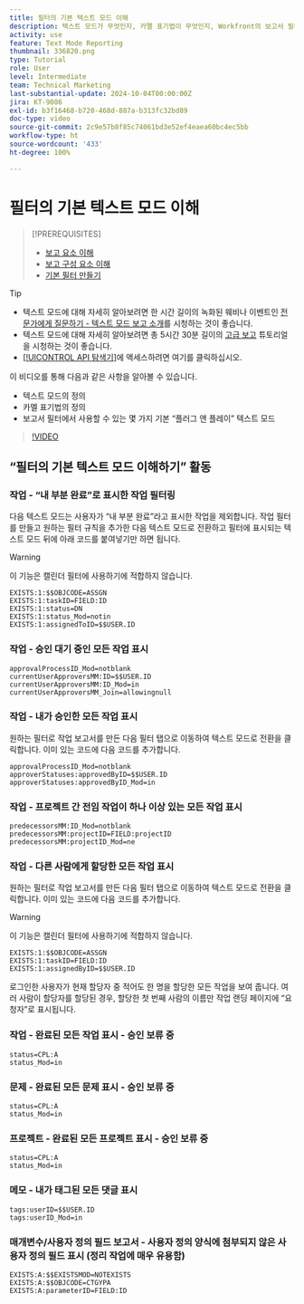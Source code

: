 ```yaml
---
title: 필터의 기본 텍스트 모드 이해
description: 텍스트 모드가 무엇인지, 카멜 표기법이 무엇인지, Workfront의 보고서 필터에서 사용할 수 있는 몇 가지 기본 “플러그 앤 플레이” 텍스트 모드에 대해 알아봅니다.
activity: use
feature: Text Mode Reporting
thumbnail: 336820.png
type: Tutorial
role: User
level: Intermediate
team: Technical Marketing
last-substantial-update: 2024-10-04T00:00:00Z
jira: KT-9086
exl-id: b3f16468-b720-468d-887a-b313fc32bd89
doc-type: video
source-git-commit: 2c9e57b8f85c74061bd3e52ef4eaea60bc4ec5bb
workflow-type: ht
source-wordcount: '433'
ht-degree: 100%

---
```


# 필터의 기본 텍스트 모드 이해

>[!PREREQUISITES]
>
>* [보고 요소 이해](https://experienceleague.adobe.com/docs/workfront-learn/tutorials-workfront/reporting/basic-reporting/reporting-elements.html?lang=ko)
>* [보고 구성 요소 이해](https://experienceleague.adobe.com/docs/workfront-learn/tutorials-workfront/reporting/basic-reporting/reporting-components.html?lang=ko)
>* [기본 필터 만들기](https://experienceleague.adobe.com/docs/workfront-learn/tutorials-workfront/reporting/intermediate-reporting/basic-text-mode-for-filters.html?lang=ko)


>[!TIP]
>
>* 텍스트 모드에 대해 자세히 알아보려면 한 시간 길이의 녹화된 웨비나 이벤트인 [전문가에게 질문하기 - 텍스트 모드 보고 소개](https://experienceleague.adobe.com/docs/workfront-events/events/reporting-and-dashboards/introduction-to-text-mode-reporting.html?lang=ko)를 시청하는 것이 좋습니다.
>* 텍스트 모드에 대해 자세히 알아보려면 총 5시간 30분 길이의 [고급 보고](https://experienceleague.adobe.com/docs/workfront-learn/tutorials-workfront/reporting/advanced-reporting/welcome-to-advanced-reporting.html?lang=ko) 튜토리얼을 시청하는 것이 좋습니다.
>* [[!UICONTROL API 탐색기]](https://developer.adobe.com/workfront/api-explorer/)에 액세스하려면 여기를 클릭하십시오.


이 비디오를 통해 다음과 같은 사항을 알아볼 수 있습니다.

* 텍스트 모드의 정의
* 카멜 표기법의 정의
* 보고서 필터에서 사용할 수 있는 몇 가지 기본 “플러그 앤 플레이” 텍스트 모드

>[!VIDEO](https://video.tv.adobe.com/v/336820/?quality=12&learn=on)

## “필터의 기본 텍스트 모드 이해하기” 활동


### 작업 - “내 부분 완료”로 표시한 작업 필터링

다음 텍스트 모드는 사용자가 “내 부분 완료”라고 표시한 작업을 제외합니다. 작업 필터를 만들고 원하는 필터 규칙을 추가한 다음 텍스트 모드로 전환하고 필터에 표시되는 텍스트 모드 뒤에 아래 코드를 붙여넣기만 하면 됩니다.


>[!WARNING]
>
> 이 기능은 캘린더 필터에 사용하기에 적합하지 않습니다.

```
EXISTS:1:$$OBJCODE=ASSGN  
EXISTS:1:taskID=FIELD:ID  
EXISTS:1:status=DN  
EXISTS:1:status_Mod=notin  
EXISTS:1:assignedToID=$$USER.ID 
```

### 작업 - 승인 대기 중인 모든 작업 표시

```
approvalProcessID_Mod=notblank
currentUserApproversMM:ID=$$USER.ID
currentUserApproversMM:ID_Mod=in
currentUserApproversMM_Join=allowingnull
```

### 작업 - 내가 승인한 모든 작업 표시

원하는 필터로 작업 보고서를 만든 다음 필터 탭으로 이동하여 텍스트 모드로 전환을 클릭합니다. 이미 있는 코드에 다음 코드를 추가합니다.

```
approvalProcessID_Mod=notblank
approverStatuses:approvedByID=$$USER.ID
approverStatuses:approvedByID_Mod=in
```

### 작업 - 프로젝트 간 전임 작업이 하나 이상 있는 모든 작업 표시

```
predecessorsMM:ID_Mod=notblank
predecessorsMM:projectID=FIELD:projectID
predecessorsMM:projectID_Mod=ne
```

### 작업 - 다른 사람에게 할당한 모든 작업 표시

원하는 필터로 작업 보고서를 만든 다음 필터 탭으로 이동하여 텍스트 모드로 전환을 클릭합니다. 이미 있는 코드에 다음 코드를 추가합니다.

>[!WARNING]
> 
> 이 기능은 캘린더 필터에 사용하기에 적합하지 않습니다.

```
EXISTS:1:$$OBJCODE=ASSGN
EXISTS:1:taskID=FIELD:ID
EXISTS:1:assignedByID=$$USER.ID
```

로그인한 사용자가 현재 할당자 중 적어도 한 명을 할당한 모든 작업을 보여 줍니다. 여러 사람이 할당자를 할당된 경우, 할당한 첫 번째 사람의 이름만 작업 랜딩 페이지에 “요청자”로 표시됩니다.

### 작업 - 완료된 모든 작업 표시 - 승인 보류 중

```
status=CPL:A
status_Mod=in
```


### 문제 - 완료된 모든 문제 표시 - 승인 보류 중

```
status=CPL:A
status_Mod=in
```


### 프로젝트 - 완료된 모든 프로젝트 표시 - 승인 보류 중

```
status=CPL:A
status_Mod=in
```


### 메모 - 내가 태그된 모든 댓글 표시

```
tags:userID=$$USER.ID
tags:userID_Mod=in
```


### 매개변수/사용자 정의 필드 보고서 - 사용자 정의 양식에 첨부되지 않은 사용자 정의 필드 표시 (정리 작업에 매우 유용함)

```
EXISTS:A:$$EXISTSMOD=NOTEXISTS
EXISTS:A:$$OBJCODE=CTGYPA
EXISTS:A:parameterID=FIELD:ID
```
